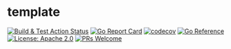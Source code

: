 # template

[![Build & Test Action Status](https://github.com/devnw/template/actions/workflows/build.yml/badge.svg)](https://github.com/devnw/template/actions)
[![Go Report Card](https://goreportcard.com/badge/devnw.com/template)](https://goreportcard.com/report/devnw.com/template)
[![codecov](https://codecov.io/gh/devnw/template/branch/main/graph/badge.svg)](https://codecov.io/gh/devnw/template)
[![Go Reference](https://pkg.go.dev/badge/devnw.com/template.svg)](https://pkg.go.dev/devnw.com/template)
[![License: Apache 2.0](https://img.shields.io/badge/license-Apache-blue.svg)](https://opensource.org/licenses/Apache-2.0)
[![PRs Welcome](https://img.shields.io/badge/PRs-welcome-brightgreen.svg)](http://makeapullrequest.com)

